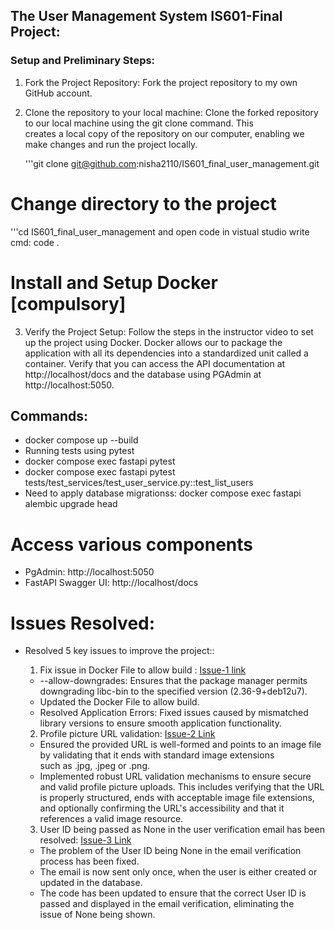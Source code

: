 
## The User Management System IS601-Final Project: 

### Setup and Preliminary Steps: 

1. Fork the Project Repository: Fork the project repository to my own GitHub account.

2. Clone the repository to your local machine: Clone the forked repository to our local machine using the git clone command. This    
   creates a local copy of the repository on our computer, enabling we make changes and run the project locally.

   '''git clone git@github.com:nisha2110/IS601_final_user_management.git

# Change directory to the project
 '''cd IS601_final_user_management and open code in  vistual studio write cmd: code .

# Install and Setup Docker [compulsory]

3. Verify the Project Setup: Follow the steps in the instructor video to set up the project using Docker. Docker allows our to package the application with all its dependencies into a standardized unit called a container. Verify that you can access the API documentation at http://localhost/docs and the database using PGAdmin at http://localhost:5050.

## Commands:
- docker compose up --build
- Running tests using pytest
- docker compose exec fastapi pytest
- docker compose exec fastapi pytest tests/test_services/test_user_service.py::test_list_users
- Need to apply database migrationss: docker compose exec fastapi alembic upgrade head

# Access various components
- PgAdmin:  http://localhost:5050
- FastAPI Swagger UI: http://localhost/docs

# Issues Resolved:

- Resolved 5 key issues to improve the project::

    1.  Fix issue in Docker File to allow build : [Issue-1 link](https://github.com/nisha2110/IS601_final_user_management/issues/1)
    - --allow-downgrades: Ensures that the package manager permits downgrading libc-bin to the specified version (2.36-9+deb12u7).
    - Updated the Docker File to allow build.
    - Resolved Application Errors: Fixed issues caused by mismatched library versions to ensure smooth application functionality.
    
    2. Profile picture URL validation: [Issue-2 Link](https://github.com/nisha2110/IS601_final_user_management/issues/3)
    - Ensured the provided URL is well-formed and points to an image file by validating that it ends with standard image extensions    
      such as .jpg, .jpeg or .png.
    - Implemented robust URL validation mechanisms to ensure secure and valid profile picture uploads. This includes verifying that the 
      URL is properly structured, ends with acceptable image file extensions, and optionally confirming the URL's accessibility and that it references a valid image resource.
    
    3. User ID being passed as None in the user verification email has been resolved: [Issue-3 Link](https://github.com/nisha2110/IS601_final_user_management/issues/5)
    - The problem of the User ID being None in the email verification process has been fixed.
    - The email is now sent only once, when the user is either created or updated in the database.
    - The code has been updated to ensure that the correct User ID is passed and displayed in the email verification, eliminating the  
      issue of None being shown.  

